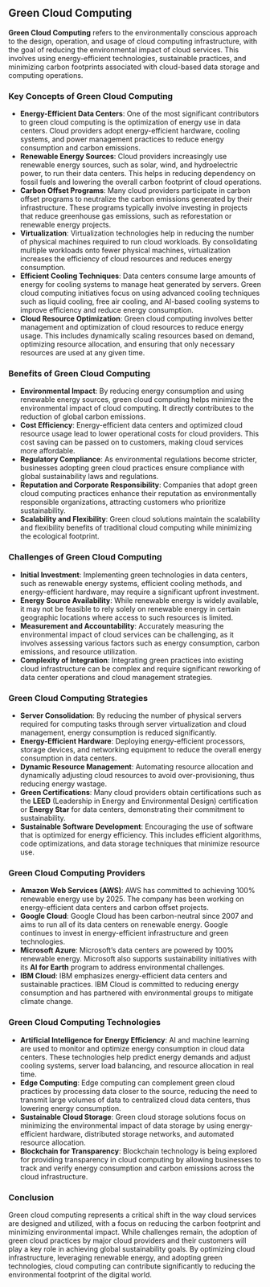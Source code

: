 ## Green Cloud Computing

**Green Cloud Computing** refers to the environmentally conscious approach to the design, operation, and usage of cloud computing infrastructure, with the goal of reducing the environmental impact of cloud services. This involves using energy-efficient technologies, sustainable practices, and minimizing carbon footprints associated with cloud-based data storage and computing operations.

### Key Concepts of Green Cloud Computing

* **Energy-Efficient Data Centers**: One of the most significant contributors to green cloud computing is the optimization of energy use in data centers. Cloud providers adopt energy-efficient hardware, cooling systems, and power management practices to reduce energy consumption and carbon emissions.
* **Renewable Energy Sources**: Cloud providers increasingly use renewable energy sources, such as solar, wind, and hydroelectric power, to run their data centers. This helps in reducing dependency on fossil fuels and lowering the overall carbon footprint of cloud operations.
* **Carbon Offset Programs**: Many cloud providers participate in carbon offset programs to neutralize the carbon emissions generated by their infrastructure. These programs typically involve investing in projects that reduce greenhouse gas emissions, such as reforestation or renewable energy projects.
* **Virtualization**: Virtualization technologies help in reducing the number of physical machines required to run cloud workloads. By consolidating multiple workloads onto fewer physical machines, virtualization increases the efficiency of cloud resources and reduces energy consumption.
* **Efficient Cooling Techniques**: Data centers consume large amounts of energy for cooling systems to manage heat generated by servers. Green cloud computing initiatives focus on using advanced cooling techniques such as liquid cooling, free air cooling, and AI-based cooling systems to improve efficiency and reduce energy consumption.
* **Cloud Resource Optimization**: Green cloud computing involves better management and optimization of cloud resources to reduce energy usage. This includes dynamically scaling resources based on demand, optimizing resource allocation, and ensuring that only necessary resources are used at any given time.

### Benefits of Green Cloud Computing

* **Environmental Impact**: By reducing energy consumption and using renewable energy sources, green cloud computing helps minimize the environmental impact of cloud computing. It directly contributes to the reduction of global carbon emissions.
* **Cost Efficiency**: Energy-efficient data centers and optimized cloud resource usage lead to lower operational costs for cloud providers. This cost saving can be passed on to customers, making cloud services more affordable.
* **Regulatory Compliance**: As environmental regulations become stricter, businesses adopting green cloud practices ensure compliance with global sustainability laws and regulations.
* **Reputation and Corporate Responsibility**: Companies that adopt green cloud computing practices enhance their reputation as environmentally responsible organizations, attracting customers who prioritize sustainability.
* **Scalability and Flexibility**: Green cloud solutions maintain the scalability and flexibility benefits of traditional cloud computing while minimizing the ecological footprint.

### Challenges of Green Cloud Computing

* **Initial Investment**: Implementing green technologies in data centers, such as renewable energy systems, efficient cooling methods, and energy-efficient hardware, may require a significant upfront investment.
* **Energy Source Availability**: While renewable energy is widely available, it may not be feasible to rely solely on renewable energy in certain geographic locations where access to such resources is limited.
* **Measurement and Accountability**: Accurately measuring the environmental impact of cloud services can be challenging, as it involves assessing various factors such as energy consumption, carbon emissions, and resource utilization.
* **Complexity of Integration**: Integrating green practices into existing cloud infrastructure can be complex and require significant reworking of data center operations and cloud management strategies.

### Green Cloud Computing Strategies

* **Server Consolidation**: By reducing the number of physical servers required for computing tasks through server virtualization and cloud management, energy consumption is reduced significantly.
* **Energy-Efficient Hardware**: Deploying energy-efficient processors, storage devices, and networking equipment to reduce the overall energy consumption in data centers.
* **Dynamic Resource Management**: Automating resource allocation and dynamically adjusting cloud resources to avoid over-provisioning, thus reducing energy wastage.
* **Green Certifications**: Many cloud providers obtain certifications such as the **LEED** (Leadership in Energy and Environmental Design) certification or **Energy Star** for data centers, demonstrating their commitment to sustainability.
* **Sustainable Software Development**: Encouraging the use of software that is optimized for energy efficiency. This includes efficient algorithms, code optimizations, and data storage techniques that minimize resource use.

### Green Cloud Computing Providers

* **Amazon Web Services (AWS)**: AWS has committed to achieving 100% renewable energy use by 2025. The company has been working on energy-efficient data centers and carbon offset projects.
* **Google Cloud**: Google Cloud has been carbon-neutral since 2007 and aims to run all of its data centers on renewable energy. Google continues to invest in energy-efficient infrastructure and green technologies.
* **Microsoft Azure**: Microsoft’s data centers are powered by 100% renewable energy. Microsoft also supports sustainability initiatives with its **AI for Earth** program to address environmental challenges.
* **IBM Cloud**: IBM emphasizes energy-efficient data centers and sustainable practices. IBM Cloud is committed to reducing energy consumption and has partnered with environmental groups to mitigate climate change.

### Green Cloud Computing Technologies

* **Artificial Intelligence for Energy Efficiency**: AI and machine learning are used to monitor and optimize energy consumption in cloud data centers. These technologies help predict energy demands and adjust cooling systems, server load balancing, and resource allocation in real time.
* **Edge Computing**: Edge computing can complement green cloud practices by processing data closer to the source, reducing the need to transmit large volumes of data to centralized cloud data centers, thus lowering energy consumption.
* **Sustainable Cloud Storage**: Green cloud storage solutions focus on minimizing the environmental impact of data storage by using energy-efficient hardware, distributed storage networks, and automated resource allocation.
* **Blockchain for Transparency**: Blockchain technology is being explored for providing transparency in cloud computing by allowing businesses to track and verify energy consumption and carbon emissions across the cloud infrastructure.

### Conclusion

Green cloud computing represents a critical shift in the way cloud services are designed and utilized, with a focus on reducing the carbon footprint and minimizing environmental impact. While challenges remain, the adoption of green cloud practices by major cloud providers and their customers will play a key role in achieving global sustainability goals. By optimizing cloud infrastructure, leveraging renewable energy, and adopting green technologies, cloud computing can contribute significantly to reducing the environmental footprint of the digital world.
